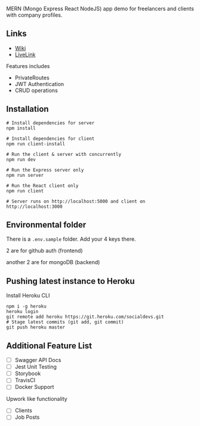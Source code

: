MERN (Mongo Express React NodeJS) app demo for freelancers and clients with company profiles.

## Links

- [Wiki](https://github.com/vincentntang/MERN-Redux-SocialDevs/wiki)
- [LiveLink](socialdevs.herokuapp.com)

Features includes

- PrivateRoutes
- JWT Authentication
- CRUD operations

## Installation

```
# Install dependencies for server
npm install

# Install dependencies for client
npm run client-install

# Run the client & server with concurrently
npm run dev

# Run the Express server only
npm run server

# Run the React client only
npm run client

# Server runs on http://localhost:5000 and client on http://localhost:3000
```

## Environmental folder

There is a `.env.sample` folder. Add your 4 keys there.

2 are for github auth (frontend)

another 2 are for mongoDB (backend)

## Pushing latest instance to Heroku

Install Heroku CLI

```
npm i -g heroku
heroku login
git remote add heroku https://git.heroku.com/socialdevs.git
# Stage latest commits (git add, git commit)
git push heroku master
```

## Additional Feature List

- [ ] Swagger API Docs
- [ ] Jest Unit Testing
- [ ] Storybook
- [ ] TravisCI
- [ ] Docker Support

Upwork like functionality

- [ ] Clients
- [ ] Job Posts

